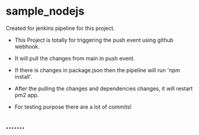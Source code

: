 # sample_nodejs
Created for jenkins pipeline for this project. 

* This Project is totally for triggering the push event using github webhook.
* It will pull the changes from main in push event.
* If there is changes in package.json then the pipeline will run 'npm install'.
* After the pulling the changes and dependencies changes, it will restart pm2 app.

* For testing purpose there are a lot of commits!

## .......


